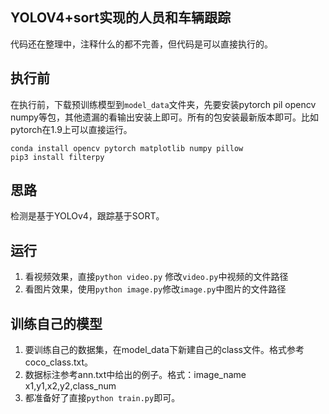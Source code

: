 ## YOLOV4+sort实现的人员和车辆跟踪

代码还在整理中，注释什么的都不完善，但代码是可以直接执行的。

## 执行前

在执行前，下载预训练模型到```model_data```文件夹，先要安装pytorch pil opencv numpy等包，其他遗漏的看输出安装上即可。所有的包安装最新版本即可。比如pytorch在1.9上可以直接运行。
```
conda install opencv pytorch matplotlib numpy pillow
pip3 install filterpy
```

## 思路

检测是基于YOLOv4，跟踪基于SORT。

## 运行

1. 看视频效果，直接```python video.py``` 修改```video.py```中视频的文件路径
2. 看图片效果，使用```python image.py```修改```image.py```中图片的文件路径

## 训练自己的模型

1. 要训练自己的数据集，在model_data下新建自己的class文件。格式参考coco_class.txt。
2. 数据标注参考ann.txt中给出的例子。格式：image_name x1,y1,x2,y2,class_num
3. 都准备好了直接```python train.py```即可。
